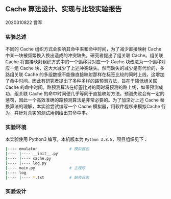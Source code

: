 ## Cache 算法设计、实现与比较实验报告

2020310822 曾军

### 实验总述

不同的 Cache 组织方式会影响其命中率和命中时间，为了减少直接映射 Cache 中某一块被频繁换入换出造成的冲突缺失，研究者提出了组关联 Cache。组关联 Cache 将直接映射组织方式中的一个偏移只对应一个 Cache 块改进为一个偏移对应一组 Cache 块，这大大减少了上述冲突缺失。然而缺失的减少是有代价的，多路组关联 Cache 的多组数据不能像直接映射那样在标签比较的同时上线，这增加了命中时间。因此有研究者提出了多种多样的路预测方法，旨在于降低组关联 Cache 的命中时间。路预测算法在标签比对的同时将预测的路上线，如果预测成功，组关联 Cache 的命中时间便几乎等同于直接映射方法，预测失败会有一定的惩罚，因此一个高效准确的路预测算法是非常必要的。为了加深对上述 Cache 替换算法的理解，本实验尝试编写一个 Cache 模拟器，用软件程序来模拟Cache 行为，并针对真实的测试用例给出其命中率。

### 实验环境

本实验使用 Python3 编写，本机版本为 `Python 3.8.5`，项目组织见下：

```bash
|---- emulator				# 模拟器包
|---- |---- __init__.py
|---- |---- cache.py
|---- |---- log.py
|---- main.py				# 主程序
|---- log
|---- |---- *.txt			# 缺失日志

```

### 实验设计
